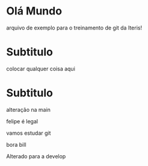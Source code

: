 # Olá Mundo

arquivo de exemplo para o treinamento de git da Iteris!

# Subtitulo

colocar qualquer coisa aqui

# Subtitulo

alteração na main

felipe é legal

vamos estudar git

bora bill


Alterado para a develop